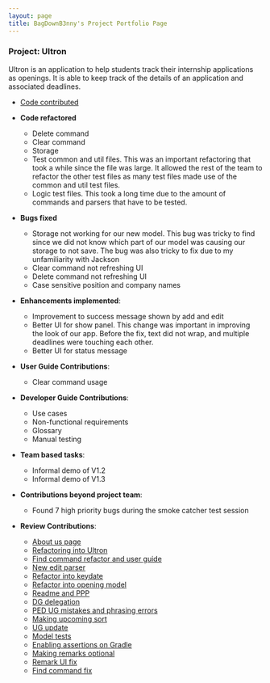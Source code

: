 ```yaml
---
layout: page
title: BagDownB3nny's Project Portfolio Page
---
```


### Project: Ultron

Ultron is an application to help students track their internship applications as openings. It is able to keep track of the details of an application and associated deadlines.


* [Code contributed](https://nus-cs2103-ay2223s2.github.io/tp-dashboard/?search=bagdownb3nny&breakdown=true&sort=groupTitle%20dsc&sortWithin=title&since=2023-02-17&timeframe=commit&mergegroup=&groupSelect=groupByRepos&checkedFileTypes=docs~functional-code~test-code~other)
    

* **Code refactored**
  * Delete command
  * Clear command
  * Storage
  * Test common and util files. This was an important refactoring that took a while since the file was large. It allowed the rest of the team to refactor the other test files as many test files made use of the common and util test files.
  * Logic test files. This took a long time due to the amount of commands and parsers that have to be tested.

* **Bugs fixed**
  * Storage not working for our new model. This bug was tricky to find since we did not know which part of our model was causing our storage to not save. The bug was also tricky to fix due to my unfamiliarity with Jackson
  * Clear command not refreshing UI
  * Delete command not refreshing UI
  * Case sensitive position and company names

* **Enhancements implemented**:
  * Improvement to success message shown by add and edit
  * Better UI for show panel. This change was important in improving the look of our app. Before the fix, text did not wrap, and multiple deadlines were touching each other.
  * Better UI for status message

* **User Guide Contributions**:
    * Clear command usage

* **Developer Guide Contributions**:
    * Use cases
    * Non-functional requirements
    * Glossary
    * Manual testing

* **Team based tasks**:
    * Informal demo of V1.2
    * Informal demo of V1.3

* **Contributions beyond project team**:
  * Found 7 high priority bugs during the smoke catcher test session

* **Review Contributions**:
  * [About us page](https://github.com/AY2223S2-CS2103T-F12-4/tp/pull/4)
  * [Refactoring into Ultron](https://github.com/AY2223S2-CS2103T-F12-4/tp/pull/84)
  * [Find command refactor and user guide](https://github.com/AY2223S2-CS2103T-F12-4/tp/pull/78)
  * [New edit parser](https://github.com/AY2223S2-CS2103T-F12-4/tp/pull/77)
  * [Refactor into keydate](https://github.com/AY2223S2-CS2103T-F12-4/tp/pull/76)
  * [Refactor into opening model](https://github.com/AY2223S2-CS2103T-F12-4/tp/pull/64)
  * [Readme and PPP](https://github.com/AY2223S2-CS2103T-F12-4/tp/pull/12)
  * [DG delegation](https://github.com/AY2223S2-CS2103T-F12-4/tp/pull/194)
  * [PED UG mistakes and phrasing errors](https://github.com/AY2223S2-CS2103T-F12-4/tp/pull/192)
  * [Making upcoming sort](https://github.com/AY2223S2-CS2103T-F12-4/tp/pull/138)
  * [UG update](https://github.com/AY2223S2-CS2103T-F12-4/tp/pull/132)
  * [Model tests](https://github.com/AY2223S2-CS2103T-F12-4/tp/pull/127)
  * [Enabling assertions on Gradle](https://github.com/AY2223S2-CS2103T-F12-4/tp/pull/116)
  * [Making remarks optional](https://github.com/AY2223S2-CS2103T-F12-4/tp/pull/110)
  * [Remark UI fix](https://github.com/AY2223S2-CS2103T-F12-4/tp/pull/94)
  * [Find command fix](https://github.com/AY2223S2-CS2103T-F12-4/tp/pull/93)